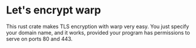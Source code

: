 # Let's encrypt warp

This rust crate makes TLS encryption with warp very easy.  You just
specify your domain name, and it works, provided your program has
permissions to serve on ports 80 and 443.

